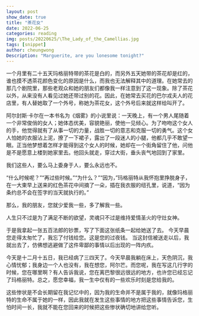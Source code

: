 ```yaml
---
layout: post
show_date: true
title: "茶花女"
date: 2022-06-25
categories: reading
img: posts/20220625/\The_Lady_of_the_Camellias.jpg
tags: [snippet]
author: cheungwong
Description: "Marguerite, are you lonesome tonight?"
---
```


一个月里有二十五天玛格丽特带的茶花是白的，而另外五天她带的茶花却是红的，谁也摸不透茶花颜色变化的原因是什么，而我也无法解释其中的道理。在她常去的那几个剧院里，那些老观众和她的朋友们都像我一样注意到了这一现象。除了茶花以外，从来没有人看见过她还带过别的花。因此，在她常去买花的巴尔戎夫人的花店里，有人替她取了一个外号，称她为茶花女，这个外号后来就这样给叫开了。

阿尔封斯·卡尔在一本书名为《烟雾》的小说里说：一天晚上，有一个男人尾随着一个非常俊俏的女人；她体态优美，容貌艳丽，使他一见倾心。为了吻吻这个女人的手，他觉得就有了从事一切的力量，战胜一切的意志和克服一切的勇气。这个女人怕她的衣服沾上泥，撩了一下裙子，露出了一段迷人的小腿，他都几乎不敢望一眼。正当他梦想着怎样才能得到这个女人的时候，她却在一个街角留住了他，问他是不是愿意上楼到她家里去。他回头就走，穿过大街，垂头丧气地回到了家里。

我们这些人，要么马上委身于人，要么永远也不。

“什么时候呢？”“再过些时候。”“为什么？”“因为，”玛格丽特从我怀抱里挣脱身子，在一大束早上送来的红色茶花中间摘了一朵，插在我衣服的纽孔里，说道，“因为条约总不会在签字的当天就执行的。”

那么，我的朋友，您就少爱我一些，多了解我一些。

人生只不过是为了满足不断的欲望，灵魂只不过是维持爱情圣火的守灶女神。

于是我拿起一张五百法郎的钞票，写了下面这张纸条一起给她送了去。 今天早晨您走得太匆忙了，我忘了付钱给您。这是您的过夜钱。 当这封信被送走以后，我就出去了，仿佛想逃避做了这件卑鄙的事情以后出现的一阵内疚。

今天是十二月十五日，我已经病了三四天了。今天早晨我躺在床上，天色阴沉，我心情忧郁；我身边一个人也没有，我在想您，阿尔芒。而您呢，我在写这几行字的时候，您在哪里啊？有人告诉我说，您在离巴黎很远很远的地方，也许您已经忘记了玛格丽特。总之，愿您幸福，我一生中仅有的一些欢乐时刻是您给我的。

这些惨状是不会长期留在我记忆中的，因为我的生命并不是属于我的，就像玛格丽特的生命不属于她的一样，因此我就在发生这些事情的地方把这些事情告诉您，生怕时间一长，我就不能在您回来的时候把这些惨状确切地讲给您听。
